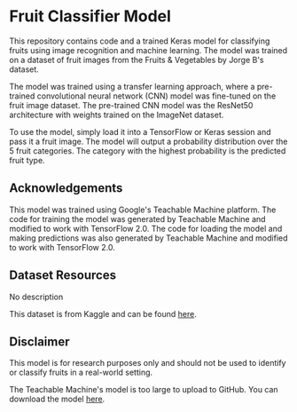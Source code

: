 # Fruit Classifier Model

This repository contains code and a trained Keras model for classifying fruits using image recognition and machine learning. The model was trained on a dataset of fruit images from the Fruits &amp; Vegetables by Jorge B's dataset.

The model was trained using a transfer learning approach, where a pre-trained convolutional neural network (CNN) model was fine-tuned on the fruit image dataset. The pre-trained CNN model was the ResNet50 architecture with weights trained on the ImageNet dataset.

To use the model, simply load it into a TensorFlow or Keras session and pass it a fruit image. The model will output a probability distribution over the 5 fruit categories. The category with the highest probability is the predicted fruit type.


## Acknowledgements

This model was trained using Google's Teachable Machine platform. The code for training the model was generated by Teachable Machine and modified to work with TensorFlow 2.0. The code for loading the model and making predictions was also generated by Teachable Machine and modified to work with TensorFlow 2.0.

## Dataset Resources

No description

This dataset is from Kaggle and can be found [here](https://www.kaggle.com/datasets/jorgebailon/fruits-vegetables).

## Disclaimer

This model is for research purposes only and should not be used to identify or classify fruits in a real-world setting.

The Teachable Machine's model is too large to upload to GitHub. You can download the model [here](https://drive.google.com/drive/folders/1WynBX-zPmFGBA4et5F5MvgRZ4mgtGBOL?usp=sharing).
